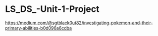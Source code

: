 # LS_DS_-Unit-1-Project
https://medium.com/@sgtblack0ut82/investigating-pokemon-and-their-primary-abilities-b0d096a6cdba
